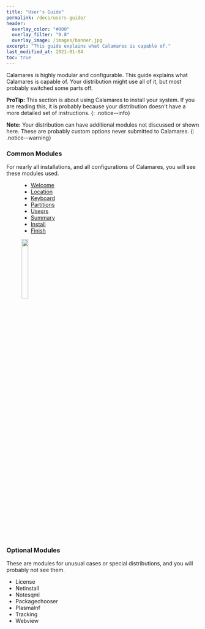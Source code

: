 ```yaml
---
title: "User's Guide"
permalink: /docs/users-guide/
header:
  overlay_color: "#000"
  overlay_filter: "0.8"
  overlay_image: /images/banner.jpg
excerpt: "This guide explains what Calamares is capable of."
last_modified_at: 2021-01-04
toc: true
---
```


Calamares is highly modular and configurable. This guide explains what Calamares is capable of. Your distribution might use all of it, but most probably switched some parts off.

**ProTip:** This section is about using Calamares to install your system. If you are reading this, it is probably because your distribution doesn't have a more detailed set of instructions.
{: .notice--info}

**Note:** Your distribution can have additional modules not discussed or shown here.  These are probably custom options never submitted to Calamares.
{: .notice--warning}

### Common Modules

For nearly all installations, and all configurations of Calamares, you will see these modules used.
<figure class="intro">
    <ul>
        <li><a href="{{ site.baseurl }}/docs/welcome">Welcome</a></li>
        <li><a href="{{ site.baseurl }}/docs/location">Location</a></li>
        <li><a href="{{ site.baseurl }}/docs/keyboard">Keyboard</a></li>
        <li><a href="{{ site.baseurl }}/docs/partitions">Partitions</a></li>
        <li><a href="{{ site.baseurl }}/docs/users">Usesrs</a></li>
        <li><a href="{{ site.baseurl }}/docs/summary">Summary</a></li>
        <li><a href="{{ site.baseurl }}/docs/install">Install</a></li>
        <li><a href="{{ site.baseurl }}/docs/finish">Finish</a></li>
    </ul>
    <img src="https://raw.githubusercontent.com/wiki/calamares/calamares/img/sidebar.png" width="20%">
</figure>

### Optional Modules

These are modules for unusual cases or special distributions, and you will probably not see them.

 * License
 * Netinstall
 * Notesqml
 * Packagechooser
 * Plasmalnf
 * Tracking
 * Webview
